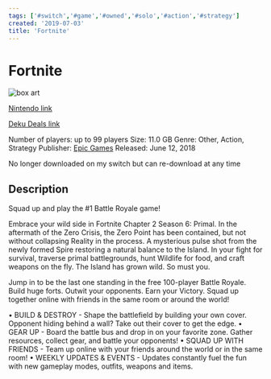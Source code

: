 ```yaml
---
tags: ['#switch','#game','#owned','#solo','#action','#strategy']
created: '2019-07-03'
title: 'Fortnite'
---
```

# Fortnite

![box art](https://assets.nintendo.com/image/upload/c_pad,f_auto,h_613,q_auto,w_1089/ncom/en_US/games/switch/f/fortnite-switch/hero?v=2021042819)

[Nintendo link](https://www.nintendo.com/games/detail/fortnite-switch/)

[Deku Deals link](https://www.dekudeals.com/items/fortnite)

Number of players: up to 99 players
Size: 11.0 GB
Genre: Other, Action, Strategy
Publisher: [Epic Games](https://www.dekudeals.com/games?include[collection]=true&filter[publisher]=Epic+Games)
Released: June 12, 2018

No longer downloaded on my switch but can re-download at any time

## Description

Squad up and play the #1 Battle Royale game!

Embrace your wild side in Fortnite Chapter 2 Season 6: Primal. In the aftermath of the Zero Crisis, the Zero Point has been contained, but not without collapsing Reality in the process. A mysterious pulse shot from the newly formed Spire restoring a natural balance to the Island. In your fight for survival, traverse primal battlegrounds, hunt Wildlife for food, and craft weapons on the fly. The Island has grown wild. So must you.

Jump in to be the last one standing in the free 100-player Battle Royale. Build huge forts. Outwit your opponents. Earn your Victory. Squad up together online with friends in the same room or around the world!

• BUILD & DESTROY - Shape the battlefield by building your own cover. Opponent hiding behind a wall? Take out their cover to get the edge.
• GEAR UP - Board the battle bus and drop in on your favorite zone. Gather resources, collect gear, and battle your opponents!
• SQUAD UP WITH FRIENDS - Team up online with your friends around the world or in the same room!
• WEEKLY UPDATES & EVENTS - Updates constantly fuel the fun with new gameplay modes, outfits, weapons and items.

